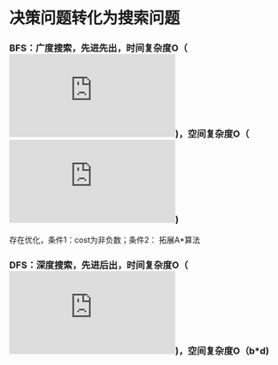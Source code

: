 
# 决策问题转化为搜索问题

### BFS：广度搜索，先进先出，时间复杂度O（![](https://latex.codecogs.com/gif.latex?%24b%5Ed%24))，空间复杂度O（![](https://latex.codecogs.com/gif.latex?%24b%5Ed%24))
存在优化，条件1：cost为非负数；条件2：
拓展A*算法

### DFS：深度搜索，先进后出，时间复杂度O（![](https://latex.codecogs.com/gif.latex?%24b%5Ed%24))，空间复杂度O（b*d)

